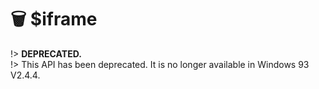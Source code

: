 # 🗑 $iframe

!> **DEPRECATED.**  
!> This API has been deprecated. It is no longer available in Windows 93 V2.4.4.
